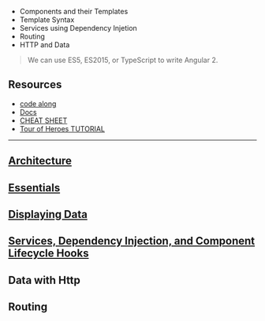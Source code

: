 + Components and their Templates
+ Template Syntax
+ Services using Dependency Injetion
+ Routing
+ HTTP and Data

> We can use ES5, ES2015, or TypeScript to write Angular 2.

## Resources

+ [code along](http://jpapa.me/a2firstlook)
+ [Docs](https://angular.io/docs/)
+ [CHEAT SHEET](https://angular.io/docs/ts/latest/cheatsheet.html)
+ [Tour of Heroes TUTORIAL](https://angular.io/docs/ts/latest/tutorial/)

---

## [Architecture](./docs/architecture.md)

## [Essentials](./docs/essentials.md)

## [Displaying Data](./docs/displaying-data.md)

## [Services, Dependency Injection, and Component Lifecycle Hooks](./docs/services-dependency-injection-lifecycle-hooks.md)

## Data with Http

## Routing